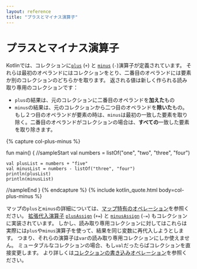 ```yaml
---
layout: reference
title: "プラスとマイナス演算子"
---
```

# プラスとマイナス演算子

Kotlinでは、コレクションに[`plus`](https://kotlinlang.org/api/latest/jvm/stdlib/kotlin.collections/plus.html) (`+`) と [`minus`](https://kotlinlang.org/api/latest/jvm/stdlib/kotlin.collections/minus.html)
(`-`)演算子が定義されています。
それらは最初のオペランドにはコレクションをとり、二番目のオペランドには要素か別のコレクションのどちらかを取ります。
返される値は新しく作られる読み取り専用のコレクションです：

* `plus`の結果は、元のコレクションに二番目のオペランドを**加えた**もの
* `minus`の結果は、元のコレクションから二つ目のオペランドを**除いた**もの。
   もし２つ目のオペランドが要素の時は、`minus`は最初の一致した要素を取り除く。二番目のオペランドがコレクションの場合は、**すべての**一致した要素を取り除きます。

{% capture col-plus-minus %}

fun main() {
//sampleStart
    val numbers = listOf("one", "two", "three", "four")

    val plusList = numbers + "five"
    val minusList = numbers - listOf("three", "four")
    println(plusList)
    println(minusList)
//sampleEnd
}
{% endcapture %}
{% include kotlin_quote.html body=col-plus-minus %}

マップの`plus`と`minus`の詳細については、[マップ特有のオペレーション](map-operations.md)を参照ください。
[拡張代入演算子](operator-overloading.md#拡張代入) [`plusAssign`](https://kotlinlang.org/api/latest/jvm/stdlib/kotlin.collections/plus-assign.html)
(`+=`) と [`minusAssign`](https://kotlinlang.org/api/latest/jvm/stdlib/kotlin.collections/minus-assign.html) (`-=`) もコレクションに実装されています。
しかし、読み取り専用コレクションに対してはこれらは実際には`plus`や`minus`演算子を使って、結果を同じ変数に再代入しようとします。
つまり、それらの演算子は`var`の読み取り専用コレクションにしか使えません。
ミュータブルなコレクションの場合、もし`val`だったらばコレクションを直接変更します。
より詳しくは[コレクションの書き込みオペレーション](collection-write.md)を参照ください。